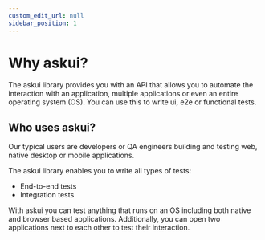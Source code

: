 ```yaml
---
custom_edit_url: null
sidebar_position: 1
---
```


# Why askui?

The askui library provides you with an API that allows you to automate the interaction with an application, multiple applications or even an entire operating system (OS). You can use this to write ui, e2e or functional tests. 

## Who uses askui?

Our typical users are developers or QA engineers building and testing web, native desktop or mobile applications.

The askui library enables you to write all types of tests:

- End-to-end tests
- Integration tests

With askui you can test anything that runs on an OS including both native and browser based applications. Additionally, you can open two applications next to each other to test their interaction.
